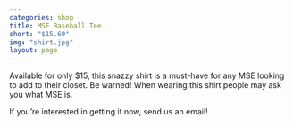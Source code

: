 ```yaml
---
categories: shop
title: MSE Baseball Tee
short: "$15.69"
img: "shirt.jpg"
layout: page
---
```


Available for only $15, this snazzy shirt is a must-have for any MSE looking to add to their closet. Be warned! When wearing this shirt people may ask you what MSE is.

If you’re interested in getting it now, send us an email!

